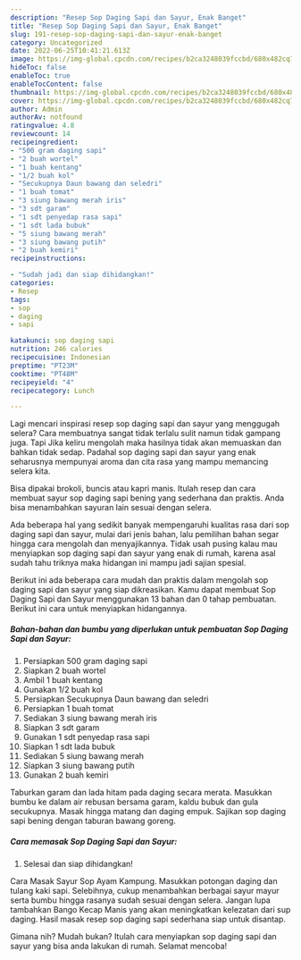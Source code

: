 ```yaml
---
description: "Resep Sop Daging Sapi dan Sayur, Enak Banget"
title: "Resep Sop Daging Sapi dan Sayur, Enak Banget"
slug: 191-resep-sop-daging-sapi-dan-sayur-enak-banget
category: Uncategorized
date: 2022-06-25T10:41:21.613Z
image: https://img-global.cpcdn.com/recipes/b2ca3248039fccbd/680x482cq70/sop-daging-sapi-dan-sayur-foto-resep-utama.jpg
hideToc: false
enableToc: true
enableTocContent: false
thumbnail: https://img-global.cpcdn.com/recipes/b2ca3248039fccbd/680x482cq70/sop-daging-sapi-dan-sayur-foto-resep-utama.jpg
cover: https://img-global.cpcdn.com/recipes/b2ca3248039fccbd/680x482cq70/sop-daging-sapi-dan-sayur-foto-resep-utama.jpg
author: Admin
authorAv: notfound
ratingvalue: 4.8
reviewcount: 14
recipeingredient:
- "500 gram daging sapi"
- "2 buah wortel"
- "1 buah kentang"
- "1/2 buah kol"
- "Secukupnya Daun bawang dan seledri"
- "1 buah tomat"
- "3 siung bawang merah iris"
- "3 sdt garam"
- "1 sdt penyedap rasa sapi"
- "1 sdt lada bubuk"
- "5 siung bawang merah"
- "3 siung bawang putih"
- "2 buah kemiri"
recipeinstructions:

- "Sudah jadi dan siap dihidangkan!"
categories:
- Resep
tags:
- sop
- daging
- sapi

katakunci: sop daging sapi 
nutrition: 246 calories
recipecuisine: Indonesian
preptime: "PT23M"
cooktime: "PT48M"
recipeyield: "4"
recipecategory: Lunch

---
```



Lagi mencari inspirasi resep sop daging sapi dan sayur yang menggugah selera? Cara membuatnya sangat tidak terlalu sulit namun tidak gampang juga. Tapi Jika keliru mengolah maka hasilnya tidak akan memuaskan dan bahkan tidak sedap. Padahal sop daging sapi dan sayur yang enak seharusnya mempunyai aroma dan cita rasa yang mampu memancing selera kita.


Bisa dipakai brokoli, buncis atau kapri manis. Itulah resep dan cara membuat sayur sop daging sapi bening yang sederhana dan praktis. Anda bisa menambahkan sayuran lain sesuai dengan selera.

Ada beberapa hal yang sedikit banyak mempengaruhi kualitas rasa dari sop daging sapi dan sayur, mulai dari jenis bahan, lalu pemilihan bahan segar hingga cara mengolah dan menyajikannya. Tidak usah pusing kalau mau menyiapkan sop daging sapi dan sayur yang enak di rumah, karena asal sudah tahu triknya maka hidangan ini mampu jadi sajian spesial.


Berikut ini ada beberapa cara mudah dan praktis dalam mengolah sop daging sapi dan sayur yang siap dikreasikan. Kamu dapat membuat Sop Daging Sapi dan Sayur menggunakan 13 bahan dan 0 tahap pembuatan. Berikut ini cara untuk menyiapkan hidangannya.

<!--inarticleads1-->

##### Bahan-bahan dan bumbu yang diperlukan untuk pembuatan Sop Daging Sapi dan Sayur:

1. Persiapkan 500 gram daging sapi
1. Siapkan 2 buah wortel
1. Ambil 1 buah kentang
1. Gunakan 1/2 buah kol
1. Persiapkan Secukupnya Daun bawang dan seledri
1. Persiapkan 1 buah tomat
1. Sediakan 3 siung bawang merah iris
1. Siapkan 3 sdt garam
1. Gunakan 1 sdt penyedap rasa sapi
1. Siapkan 1 sdt lada bubuk
1. Sediakan 5 siung bawang merah
1. Siapkan 3 siung bawang putih
1. Gunakan 2 buah kemiri


Taburkan garam dan lada hitam pada daging secara merata. Masukkan bumbu ke dalam air rebusan bersama garam, kaldu bubuk dan gula secukupnya. Masak hingga matang dan daging empuk. Sajikan sop daging sapi bening dengan taburan bawang goreng. 

<!--inarticleads2-->

##### Cara memasak Sop Daging Sapi dan Sayur:


1. Selesai dan siap dihidangkan!

Cara Masak Sayur Sop Ayam Kampung. Masukkan potongan daging dan tulang kaki sapi. Selebihnya, cukup menambahkan berbagai sayur mayur serta bumbu hingga rasanya sudah sesuai dengan selera. Jangan lupa tambahkan Bango Kecap Manis yang akan meningkatkan kelezatan dari sup daging. Hasil masak resep sop daging sapi sederhana siap untuk disantap. 

Gimana nih? Mudah bukan? Itulah cara menyiapkan sop daging sapi dan sayur yang bisa anda lakukan di rumah. Selamat mencoba!
